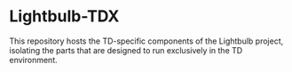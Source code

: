 # Lightbulb-TDX

This repository hosts the TD-specific components of the Lightbulb project, isolating the parts that are designed to run exclusively in the TD environment.
